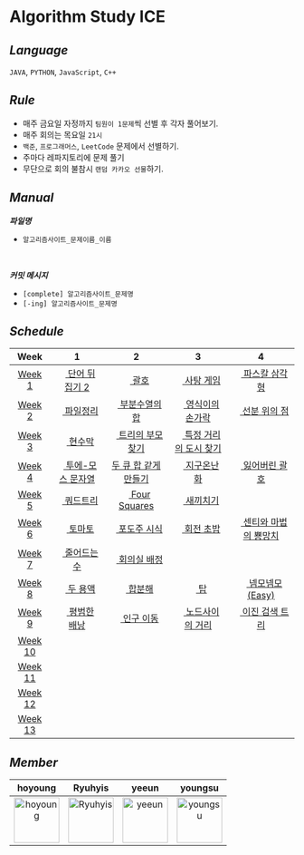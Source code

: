 # Algorithm Study ICE

## ***Language***
`JAVA`, `PYTHON`, `JavaScript`, `C++`

## ***Rule***
- 매주 금요일 자정까지 `팀원이 1문제`씩 선별 후 각자 풀어보기.
- 매주 회의는 목요일 `21시`
- `백준`, `프로그래머스`, `LeetCode` 문제에서 선별하기.
- 주마다 레파지토리에 문제 풀기
- 무단으로 회의 불참시 `랜덤 카카오 선물`하기. 

## ***Manual***
***파일명***
- `알고리즘사이트_문제이름_이름` 
<br>

***커밋 메시지***
- `[complete] 알고리즘사이트_문제명`
- `[-ing] 알고리즘사이트_문제명`

## ***Schedule***
|Week| 1 | 2 | 3 | 4 |
|:--:|:-:|:-:|:-:|:-:|
|[Week 1](https://github.com/Algorithm-Study-ICE/Algorithm_Study_ICE/tree/main/Week/week1)|[<img src="https://d2gd6pc034wcta.cloudfront.net/tier/8.svg" height="12"> 단어 뒤집기 2](https://www.acmicpc.net/problem/17413)|[<img src="https://d2gd6pc034wcta.cloudfront.net/tier/7.svg" height="12"> 괄호](https://www.acmicpc.net/problem/9012)|[<img src="https://d2gd6pc034wcta.cloudfront.net/tier/8.svg" height="12"> 사탕 게임](https://www.acmicpc.net/problem/3085)|[<img src="https://d2gd6pc034wcta.cloudfront.net/tier/7.svg" height="12"> 파스칼 삼각형](https://www.acmicpc.net/problem/15489)
|[Week 2](https://github.com/Algorithm-Study-ICE/Algorithm_Study_ICE/tree/main/Week/week2)|[<img src="https://d2gd6pc034wcta.cloudfront.net/tier/8.svg" height="12"> 파일정리](https://www.acmicpc.net/problem/20291)|[<img src="https://d2gd6pc034wcta.cloudfront.net/tier/9.svg" height="12"> 부분수열의 합](https://www.acmicpc.net/problem/1182)|[<img src="https://d2gd6pc034wcta.cloudfront.net/tier/8.svg" height="12"> 영식이의 손가락](https://www.acmicpc.net/problem/1614)|[<img src="https://d2gd6pc034wcta.cloudfront.net/tier/8.svg" height="12"> 선분 위의 점](https://www.acmicpc.net/problem/11663)
|[Week 3](https://github.com/Algorithm-Study-ICE/algorithm-study-ICE/tree/main/Week/week3)|[<img src="https://d2gd6pc034wcta.cloudfront.net/tier/10.svg" height="12"> 현수막 ](https://www.acmicpc.net/problem/14716)|[<img src="https://d2gd6pc034wcta.cloudfront.net/tier/9.svg" height="12"> 트리의 부모 찾기](https://www.acmicpc.net/problem/11725)|[<img src="https://d2gd6pc034wcta.cloudfront.net/tier/9.svg" height="12"> 특정 거리의 도시 찾기](https://www.acmicpc.net/problem/18352)
|[Week 4](https://github.com/Algorithm-Study-ICE/algorithm-study-ICE/tree/main/Week/week4)|[<img src="https://d2gd6pc034wcta.cloudfront.net/tier/9.svg" height="11"> 투에-모스 문자열 ](https://www.acmicpc.net/problem/18222)|[두 큐 합 같게 만들기](https://school.programmers.co.kr/learn/courses/30/lessons/118667)|[<img src="https://d2gd6pc034wcta.cloudfront.net/tier/9.svg" height="11"> 지구온난화 ](https://www.acmicpc.net/problem/5212)|[<img src="https://d2gd6pc034wcta.cloudfront.net/tier/9.svg" height="11"> 잃어버린 괄호 ](https://www.acmicpc.net/problem/1541)
|[Week 5](https://github.com/Algorithm-Study-ICE/Algorithm_Study_ICE/tree/main/Week/week5)|[<img src="https://d2gd6pc034wcta.cloudfront.net/tier/10.svg" height="11"> 쿼드트리 ](https://www.acmicpc.net/problem/1992)|[<img src="https://d2gd6pc034wcta.cloudfront.net/tier/8.svg" height="12"> Four Squares](https://www.acmicpc.net/problem/17626)|[<img src="https://d2gd6pc034wcta.cloudfront.net/tier/9.svg" height="11"> 새끼치기 ](https://www.acmicpc.net/problem/17291)
|[Week 6](https://github.com/Algorithm-Study-ICE/Algorithm_Study_ICE/tree/main/Week/week6)|[<img src="https://d2gd6pc034wcta.cloudfront.net/tier/11.svg" height="12"> 토마토](https://www.acmicpc.net/problem/7576)|[<img src="https://d2gd6pc034wcta.cloudfront.net/tier/10.svg" height="11"> 포도주 시식 ](https://www.acmicpc.net/problem/2156)|[<img src="https://d2gd6pc034wcta.cloudfront.net/tier/10.svg" height="11"> 회전 초밥 ](https://www.acmicpc.net/problem/2531)|[<img src="https://d2gd6pc034wcta.cloudfront.net/tier/10.svg" height="11"> 센티와 마법의 뿅망치 ](https://www.acmicpc.net/problem/19638)
|[Week 7](https://github.com/Algorithm-Study-ICE/Algorithm_Study_ICE/tree/main/Week/week7)|[<img src="https://d2gd6pc034wcta.cloudfront.net/tier/11.svg" height="12"> 줄어드는 수 ](https://www.acmicpc.net/problem/1174)|[<img src="https://d2gd6pc034wcta.cloudfront.net/tier/10.svg" height="12"> 회의실 배정 ](https://www.acmicpc.net/problem/1931)||
|[Week 8](https://github.com/Algorithm-Study-ICE/Algorithm_Study_ICE/tree/main/Week/week8)|[<img src="https://d2gd6pc034wcta.cloudfront.net/tier/11.svg" height="12"> 두 용액 ](https://www.acmicpc.net/problem/2470)|[<img src="https://d2gd6pc034wcta.cloudfront.net/tier/11.svg" height="12"> 합분해 ](https://www.acmicpc.net/problem/2225)|[<img src="https://d2gd6pc034wcta.cloudfront.net/tier/11.svg" height="12"> 탑 ](https://www.acmicpc.net/problem/2493)|[<img src="https://d2gd6pc034wcta.cloudfront.net/tier/10.svg" height="12"> 넴모넴모 (Easy) ](https://www.acmicpc.net/problem/14712)
|[Week 9](https://github.com/Algorithm-Study-ICE/Algorithm_Study_ICE/tree/main/Week/week9)|[<img src="https://d2gd6pc034wcta.cloudfront.net/tier/11.svg" height="12"> 평범한 배낭 ](https://www.acmicpc.net/problem/12865)|[<img src="https://d2gd6pc034wcta.cloudfront.net/tier/11.svg" height="12"> 인구 이동 ](https://www.acmicpc.net/problem/16234)|[<img src="https://d2gd6pc034wcta.cloudfront.net/tier/11.svg" height="12"> 노드사이의 거리 ](https://www.acmicpc.net/problem/1240)|[<img src="https://d2gd6pc034wcta.cloudfront.net/tier/11.svg" height="12"> 이진 검색 트리 ](https://www.acmicpc.net/problem/5639)
|[Week 10](https://github.com/Algorithm-Study-ICE/Algorithm_Study_ICE/tree/main/Week/week10)|||
|[Week 11]()|||
|[Week 12]()|||
|[Week 13]()|||

## ***Member*** 
| hoyoung | Ryuhyis | yeeun | youngsu |
|:-------:|:-------:|:------:|:-------:|
|<a href = "https://github.com/ghrnwjd"><img src="https://avatars.githubusercontent.com/u/81744539?v=4" alt="hoyoung" width="80" style="max-width:100%" /></a>|<a href = "https://github.com/Ryuhyis"><img src="https://avatars.githubusercontent.com/u/76957700?v=4" alt="Ryuhyis" width="80" style="max-width:100%" /></a>|<a href = "https://github.com/yeeun426"><img src="https://avatars.githubusercontent.com/u/88296511?v=4" alt="yeeun" width="80" style="max-width:100%" /></a>|<a href = "https://github.com/0su1327"><img src="https://avatars.githubusercontent.com/u/81498362?v=4" alt="youngsu" width="80" style="max-width:100%" /></a>
